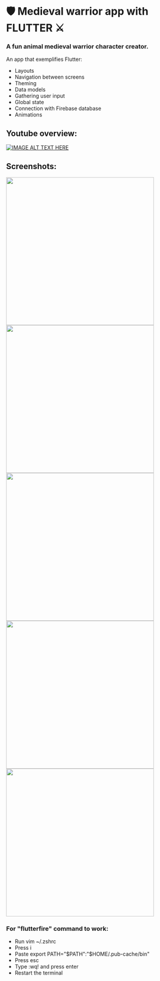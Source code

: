 # 🛡 Medieval warrior app with FLUTTER ⚔️

### A fun animal medieval warrior character creator.

An app that exemplifies Flutter:

- Layouts
- Navigation between screens
- Theming
- Data models
- Gathering user input
- Global state
- Connection with Firebase database
- Animations

## Youtube overview:

[![IMAGE ALT TEXT HERE](https://img.youtube.com/vi/kJRvZfvU2Do/0.jpg)](https://www.youtube.com/watch?v=kJRvZfvU2Do)

## Screenshots:

<div align="left">
<img src="https://i.postimg.cc/pdZnRcQx/Screenshot-2024-05-06-at-17-42-51-removebg-preview.png" height="400">
<img src="https://i.postimg.cc/Hxk8x03M/Screenshot-2024-05-06-at-17-43-12-removebg-preview.png" height="400">
<img src="https://i.postimg.cc/wv4ystbG/Screenshot-2024-05-06-at-17-43-54-removebg-preview.png" height="400">
<img src="https://i.postimg.cc/L5qqkHc6/Screenshot-2024-05-06-at-17-44-07-removebg-preview.png" height="400">
<img src="https://i.postimg.cc/s2yhFChw/Screenshot-2024-05-06-at-17-44-54-removebg-preview.png" height="400">
</div>

### For "flutterfire" command to work:

- Run vim ~/.zshrc
- Press i
- Paste export PATH="$PATH":"$HOME/.pub-cache/bin"
- Press esc
- Type :wq! and press enter
- Restart the terminal
